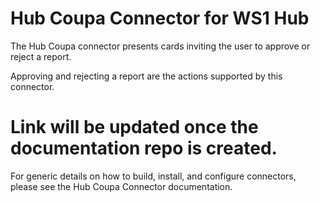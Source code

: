 # Hub Coupa Connector for WS1 Hub

The Hub Coupa connector presents cards inviting the user to approve or reject a report.

Approving and rejecting a report are the actions supported by this connector.

# Link will be updated once the documentation repo is created.
For generic details on how to build, install, and configure connectors, please see the Hub Coupa Connector documentation. 